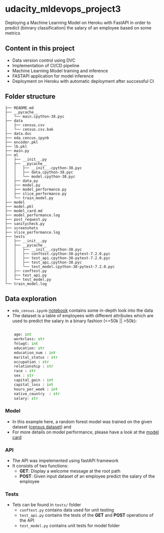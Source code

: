 # udacity_mldevops_project3
Deploying a Machine Learning Model on Heroku with FastAPI in order to predict (binrary classification) the salary of an employee based on some metrics

## Content in this project
- Data version control using DVC
- Implementation of CI/CD pipeline 
- Machine Learning Model training and inference
- FASTAPI application for model inference
- Deployment on Heroku with automatic deployment after successful CI

## Folder structure
```
├── README.md
├── __pycache__
│   └── main.cpython-38.pyc
├── data
│   ├── census.csv
│   └── census.csv.bak
├── data.dvc
├── eda_cencus.ipynb
├── encoder.pkl
├── lb.pkl
├── main.py
├── ml
│   ├── __init__.py
│   ├── __pycache__
│   │   ├── __init__.cpython-38.pyc
│   │   ├── data.cpython-38.pyc
│   │   └── model.cpython-38.pyc
│   ├── data.py
│   ├── model.py
│   ├── model_performance.py
│   ├── slice_performance.py
│   └── train_model.py
├── model
├── model.pkl
├── model_card.md
├── model_performance.log
├── post_request.py
├── sanitycheck.py
├── screenshots
├── slice_performance.log
├── tests
│   ├── __init__.py
│   ├── __pycache__
│   │   ├── __init__.cpython-38.pyc
│   │   ├── conftest.cpython-38-pytest-7.2.0.pyc
│   │   ├── test_api.cpython-38-pytest-7.2.0.pyc
│   │   ├── test_api.cpython-38.pyc
│   │   └── test_model.cpython-38-pytest-7.2.0.pyc
│   ├── conftest.py
│   ├── test_api.py
│   └── test_model.py
└── train_model.log
```

## Data exploration
 - ```eda_census.ipynb``` [notebook](eda_census.ipynb) contains some in-depth look into the data 
 - The dataset is a table of employees with different attributes which are used to predict the salary in a binary fashion (<=50k || >50k):

```python
 
    age: int
    workclass: str
    fnlwgt: int
    education: str
    education_num : int 
    marital_status : str 
    occupation : str
    relationship : str
    race : str
    sex : str
    capital_gain : int 
    capital_loss : int 
    hours_per_week : int 
    native_country  : str 
    salary: str
```


### Model
- In this example here, a random forest model was trained on the given dataset ([census dataset](/data/census.csv)) and 
- For more details on model performance, please have a look at the [model card](model_card.md)


 ### API
 - The API was impelemented using fastAPI framework
 - It consists of two functions:
    - **GET**: Display a welcome message at the root path
    - **POST**: Given input dataset of an employee predict the salary of the employee

### Tests
- Tets can be found in ```tests/``` folder
    - ```conftest.py``` contains data used for unit testing
    - ```test_api.py``` contains the tests of the **GET** and **POST** operations of the API
    - ```test_model.py``` contains unit tests for model folder


 